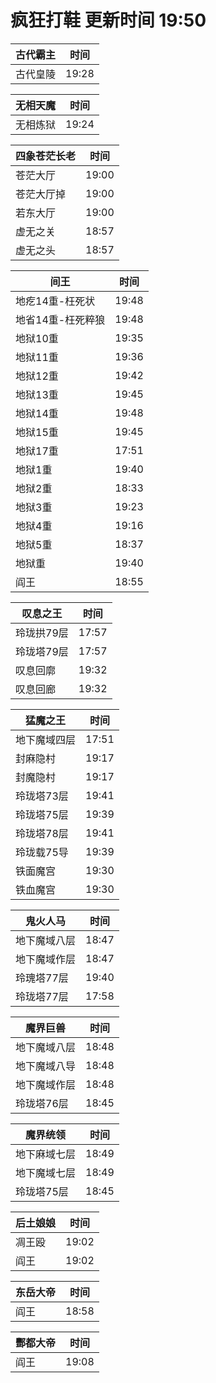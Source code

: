 # 疯狂打鞋 更新时间 19:50

| 古代霸主   | 时间    |
|--------|-------|
| 古代皇陵 | 19:28 |

| 无相天魔   | 时间    |
|--------|-------|
| 无相炼狱 | 19:24 |

| 四象苍茫长老   | 时间    |
|--------|-------|
| 苍茫大厅 | 19:00 |
| 苍茫大厅掉 | 19:00 |
| 若东大厅 | 19:00 |
| 虚无之关 | 18:57 |
| 虚无之头 | 18:57 |

| 间王   | 时间    |
|--------|-------|
| 地疙14重-枉死状 | 19:48 |
| 地省14重-枉死粹狼 | 19:48 |
| 地狱10重 | 19:35 |
| 地狱11重 | 19:36 |
| 地狱12重 | 19:42 |
| 地狱13重 | 19:45 |
| 地狱14重 | 19:48 |
| 地狱15重 | 19:45 |
| 地狱17重 | 17:51 |
| 地狱1重 | 19:40 |
| 地狱2重 | 18:33 |
| 地狱3重 | 19:23 |
| 地狱4重 | 19:16 |
| 地狱5重 | 18:37 |
| 地狱重 | 19:40 |
| 阎王 | 18:55 |

| 叹息之王   | 时间    |
|--------|-------|
| 玲珑拱79层 | 17:57 |
| 玲珑塔79层 | 17:57 |
| 叹息回廓 | 19:32 |
| 叹息回廊 | 19:32 |

| 猛魔之王   | 时间    |
|--------|-------|
| 地下魔域四层 | 17:51 |
| 封麻隐村 | 19:17 |
| 封魔隐村 | 19:17 |
| 玲珑塔73层 | 19:41 |
| 玲珑塔75层 | 19:39 |
| 玲珑塔78层 | 19:41 |
| 玲珑载75导 | 19:39 |
| 铁面魔宫 | 19:30 |
| 铁血魔宫 | 19:30 |

| 鬼火人马   | 时间    |
|--------|-------|
| 地下魔域八层 | 18:47 |
| 地下魔域作层 | 18:47 |
| 玲瑰塔77层 | 19:40 |
| 玲珑塔77层 | 17:58 |

| 魔界巨兽   | 时间    |
|--------|-------|
| 地下魔域八层 | 18:48 |
| 地下魔域八导 | 18:48 |
| 地下魔域作层 | 18:48 |
| 玲珑塔76层 | 18:45 |

| 魔界统领   | 时间    |
|--------|-------|
| 地下麻域七层 | 18:49 |
| 地下魔域七层 | 18:49 |
| 玲珑塔75层 | 18:45 |

| 后土娘娘   | 时间    |
|--------|-------|
| 凋王殴 | 19:02 |
| 阎王 | 19:02 |

| 东岳大帝   | 时间    |
|--------|-------|
| 阎王 | 18:58 |

| 酆都大帝   | 时间    |
|--------|-------|
| 阎王 | 19:08 |